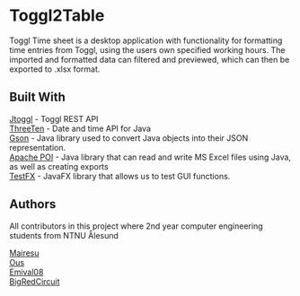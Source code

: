 # Toggl2Table
Toggl Time sheet is a desktop application with functionality for formatting time entries from Toggl, using the users own specified working hours. The imported and formatted data can filtered and previewed, which can then be exported to .xlsx format.

## Built With
[Jtoggl](https://github.com/bbaumgartner/jtoggl) - Toggl REST API<br>
[ThreeTen](https://www.threeten.org) - Date and time API for Java<br>
[Gson](https://github.com/google/gson) - Java library used to convert Java objects into their JSON representation.<br>
[Apache POI](https://poi.apache.org) - Java library that can read and write MS Excel files using Java, as well as creating exports<br>
[TestFX](https://github.com/TestFX/TestFX) - JavaFX library that allows us to test GUI functions.<br>



## Authors
All contributors in this project where 2nd year computer engineering students from NTNU Ålesund

[Mairesu](https://github.com/Mairesu)<br>
[Ous](https://github.com/0us)<br>
[Emival08](https://github.com/emival08)<br>
[BigRedCircuit](https://github.com/BigRedCircuit)<br>
